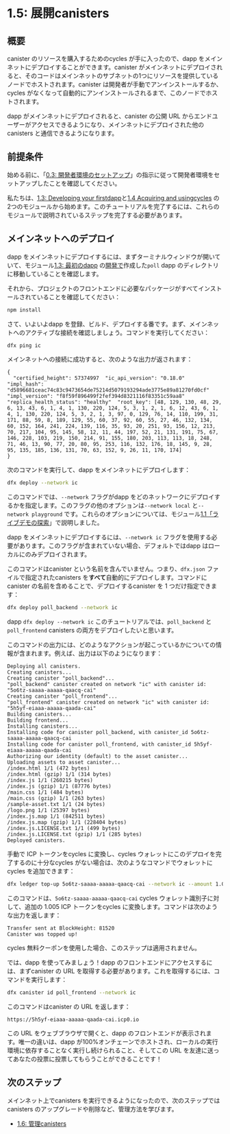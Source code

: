# 1.5: 展開canisters

## 概要

canister のリソースを購入するためのcycles が手に入ったので、dapp をメインネットにデプロイすることができます。canister がメインネットにデプロイされると、そのコードはメインネットのサブネットの1つにリソースを提供しているノードでホストされます。canister は開発者が手動でアンインストールするか、cycles がなくなって自動的にアンインストールされるまで、このノードでホストされます。

dapp がメインネットにデプロイされると、canister の公開 URL からエンドユーザーがアクセスできるようになり、メインネットにデプロイされた他のcanisters と通信できるようになります。

## 前提条件

始める前に、「[0.3: 開発者環境のセットアップ](../level-0/03-dev-env.md)」の指示に従って開発者環境をセットアップしたことを確認してください。

私たちは、[1.3: Developing your firstdapp](1.3-first-dapp.md)と[1.4 Acquiring and usingcycles](1.4-using-cycles.md) の2つのモジュールから始めます。このチュートリアルを完了するには、これらのモジュールで説明されているステップを完了する必要があります。

## メインネットへのデプロイ

dapp をメインネットにデプロイするには、まずターミナルウィンドウが開いていて、モジュール[1.3: 最初のdapp](1.3-first-dapp.md) の[開発で](1.3-first-dapp.md)作成した`poll` dapp のディレクトリに移動していることを確認します。

それから、プロジェクトのフロントエンドに必要なパッケージがすべてインストールされていることを確認してください：

``` sh
npm install
```

さて、いよいよdapp を登録、ビルド、デプロイする番です。まず、メインネットへのアクティブな接続を確認しましょう。コマンドを実行してください：

``` sh
dfx ping ic
```

メインネットへの接続に成功すると、次のような出力が返されます：

    {
      "certified_height": 57374997  "ic_api_version": "0.18.0"  "impl_hash": "d5896681ceac74c83c9473654de75214d5079193294ade3775e89a81270fd0cf"  "impl_version": "f8f59f896499f2fef394d8321116f83351c59aa8"  "replica_health_status": "healthy"  "root_key": [48, 129, 130, 48, 29, 6, 13, 43, 6, 1, 4, 1, 130, 220, 124, 5, 3, 1, 2, 1, 6, 12, 43, 6, 1, 4, 1, 130, 220, 124, 5, 3, 2, 1, 3, 97, 0, 129, 76, 14, 110, 199, 31, 171, 88, 59, 8, 189, 129, 55, 60, 37, 92, 60, 55, 27, 46, 132, 134, 60, 152, 164, 241, 224, 139, 116, 35, 93, 20, 251, 93, 156, 12, 213, 70, 217, 104, 95, 145, 58, 12, 11, 44, 197, 52, 21, 131, 191, 75, 67, 146, 228, 103, 219, 150, 214, 91, 155, 180, 203, 113, 113, 18, 248, 71, 46, 13, 90, 77, 20, 80, 95, 253, 116, 132, 176, 18, 145, 9, 28, 95, 135, 185, 136, 131, 70, 63, 152, 9, 26, 11, 170, 174]
    }

次のコマンドを実行して、dapp をメインネットにデプロイします：

``` sh
dfx deploy --network ic
```

このコマンドでは、`--network` フラグがdapp をどのネットワークにデプロイするかを指定します。このフラグの他のオプションは`--network local` と`--network playground` です。これらのオプションについては、モジュール[1.1「ライブデモの探索](1.1-live-demo.md)」で説明しました。

dapp をメインネットにデプロイするには、`--network ic` フラグを使用する必要があります。このフラグが含まれていない場合、デフォルトではdapp はローカルにのみデプロイされます。

このコマンドはcanister という名前を含んでいません。つまり、`dfx.json` ファイルで指定されたcanisters を**すべて**自動的にデプロイします。コマンドにcanister の名前を含めることで、デプロイするcanister を 1 つだけ指定できます：

``` sh
dfx deploy poll_backend --network ic
```

dapp `dfx deploy --network ic` このチュートリアルでは、`poll_backend` と`poll_frontend` canisters の両方をデプロイしたいと思います。

このコマンドの出力には、どのようなアクションが起こっているかについての情報が含まれます。例えば、出力は以下のようになります：

    Deploying all canisters.
    Creating canisters...
    Creating canister "poll_backend"...
    "poll_backend" canister created on network "ic" with canister id: "5o6tz-saaaa-aaaaa-qaacq-cai"
    Creating canister "poll_frontend"...
    "poll_frontend" canister created on network "ic" with canister id: "5h5yf-eiaaa-aaaaa-qaada-cai"
    Building canisters...
    Building frontend...
    Installing canisters...
    Installing code for canister poll_backend, with canister_id 5o6tz-saaaa-aaaaa-qaacq-cai
    Installing code for canister poll_frontend, with canister_id 5h5yf-eiaaa-aaaaa-qaada-cai
    Authorizing our identity (default) to the asset canister...
    Uploading assets to asset canister...
    /index.html 1/1 (472 bytes)
    /index.html (gzip) 1/1 (314 bytes)
    /index.js 1/1 (260215 bytes)
    /index.js (gzip) 1/1 (87776 bytes)
    /main.css 1/1 (484 bytes)
    /main.css (gzip) 1/1 (263 bytes)
    /sample-asset.txt 1/1 (24 bytes)
    /logo.png 1/1 (25397 bytes)
    /index.js.map 1/1 (842511 bytes)
    /index.js.map (gzip) 1/1 (228404 bytes)
    /index.js.LICENSE.txt 1/1 (499 bytes)
    /index.js.LICENSE.txt (gzip) 1/1 (285 bytes)
    Deployed canisters.

手動で ICP トークンをcycles に変換し、cycles ウォレットにこのデプロイを完了するのに十分なcycles がない場合は、次のようなコマンドでウォレットにcycles を追加できます：

``` sh
dfx ledger top-up 5o6tz-saaaa-aaaaa-qaacq-cai --network ic --amount 1.005
```

このコマンドは、`5o6tz-saaaa-aaaaa-qaacq-cai` cycles ウォレット識別子に対して、追加の 1.005 ICP トークンをcycles に変換します。コマンドは次のような出力を返します：

    Transfer sent at BlockHeight: 81520
    Canister was topped up!

cycles 無料クーポンを使用した場合、このステップは適用されません。

では、dapp を使ってみましょう！dapp のフロントエンドにアクセスするには、まずcanister の URL を取得する必要があります。これを取得するには、コマンドを実行します：

``` sh
dfx canister id poll_frontend --network ic
```

このコマンドはcanister の URL を返します：

    https://5h5yf-eiaaa-aaaaa-qaada-cai.icp0.io

この URL をウェブブラウザで開くと、dapp のフロントエンドが表示されます。唯一の違いは、dapp が100%オンチェーンでホストされ、ローカルの実行環境に依存することなく実行し続けられること、そしてこの URL を友達に送ってあなたの投票に投票してもらうことができることです！

## 次のステップ

メインネット上でcanisters を実行できるようになったので、次のステップではcanisters のアップグレードや削除など、管理方法を学びます。

- [1.6: 管理canisters](1.6-managing-canisters.md)

<!---
# 1.5: Deploying canisters

## Overview

Now that we have some cycles to pay for our canister's resources, we can deploy our dapp on the mainnet. When a canister is deployed to the mainnet, it's code will be hosted on a node that is providing resources to one of the mainnet's subnets. The canister will be hosted on this node until it is manually uninstalled by the developer, or until it runs out of cycles and is uninstalled automatically. 

Once a dapp is deployed on the mainnet, it can be accessed from the canister's public URL by end-users and can communicate with other canisters that are deployed on the mainnet. 

## Prerequisites

Before you start, verify that you have set up your developer environment according to the instructions in [0.3: Developer environment setup](../level-0/03-dev-env.md).

We will be building off of the previous two modules, [1.3: Developing your first dapp](1.3-first-dapp.md) and [1.4 Acquiring and using cycles](1.4-using-cycles.md). You will need to have followed along and completed the steps outlined in these modules to complete this tutorial. 

## Deploying to the mainnet

To deploy your dapp to the mainnet, first assure that your terminal window is open and you've navigated into the directory of your `poll` dapp that we created in module [1.3: Developing your first dapp](1.3-first-dapp.md).

Then, assure that all necessary packages are installed for our project's frontend with the command:

```sh
npm install
```

Now it's time to register, build, and deploy your dapp. First, let's check to make sure we have an active connection to the mainnet. Run the command:

```sh
dfx ping ic
```

A successful connection to the mainnet will return an output such as:

```
{
  "certified_height": 57374997  "ic_api_version": "0.18.0"  "impl_hash": "d5896681ceac74c83c9473654de75214d5079193294ade3775e89a81270fd0cf"  "impl_version": "f8f59f896499f2fef394d8321116f83351c59aa8"  "replica_health_status": "healthy"  "root_key": [48, 129, 130, 48, 29, 6, 13, 43, 6, 1, 4, 1, 130, 220, 124, 5, 3, 1, 2, 1, 6, 12, 43, 6, 1, 4, 1, 130, 220, 124, 5, 3, 2, 1, 3, 97, 0, 129, 76, 14, 110, 199, 31, 171, 88, 59, 8, 189, 129, 55, 60, 37, 92, 60, 55, 27, 46, 132, 134, 60, 152, 164, 241, 224, 139, 116, 35, 93, 20, 251, 93, 156, 12, 213, 70, 217, 104, 95, 145, 58, 12, 11, 44, 197, 52, 21, 131, 191, 75, 67, 146, 228, 103, 219, 150, 214, 91, 155, 180, 203, 113, 113, 18, 248, 71, 46, 13, 90, 77, 20, 80, 95, 253, 116, 132, 176, 18, 145, 9, 28, 95, 135, 185, 136, 131, 70, 63, 152, 9, 26, 11, 170, 174]
}
```


Now, we can deploy our dapp to the mainnet by running the following command:

```sh
dfx deploy --network ic
```

In this command, the `--network` flag specifies which network the dapp should be deployed on. Other options for this flag are `--network local` and `--network playground`. We covered these in module [1.1: exploring a live demo](1.1-live-demo.md).

Using the flag `--network ic` is required to deploy your dapp on the mainnet. If this flag is not included, your dapp will be only be deployed locally by default. 

This command doesn't include a canister name, meaning it will automatically deploy **all** canisters that are specified in the `dfx.json` file. You can specify a single canister to be deployed by including the canister's name in the command, such as:

```sh
dfx deploy poll_backend --network ic
```

We want to deploy both the `poll_backend` and `poll_frontend` canisters since they work together to create our poll dapp, so the `dfx deploy --network ic` command should be used for this tutorial. 

The output of this command will include information about what actions are happening. For example, the output should resemble the following:

```
Deploying all canisters.
Creating canisters...
Creating canister "poll_backend"...
"poll_backend" canister created on network "ic" with canister id: "5o6tz-saaaa-aaaaa-qaacq-cai"
Creating canister "poll_frontend"...
"poll_frontend" canister created on network "ic" with canister id: "5h5yf-eiaaa-aaaaa-qaada-cai"
Building canisters...
Building frontend...
Installing canisters...
Installing code for canister poll_backend, with canister_id 5o6tz-saaaa-aaaaa-qaacq-cai
Installing code for canister poll_frontend, with canister_id 5h5yf-eiaaa-aaaaa-qaada-cai
Authorizing our identity (default) to the asset canister...
Uploading assets to asset canister...
/index.html 1/1 (472 bytes)
/index.html (gzip) 1/1 (314 bytes)
/index.js 1/1 (260215 bytes)
/index.js (gzip) 1/1 (87776 bytes)
/main.css 1/1 (484 bytes)
/main.css (gzip) 1/1 (263 bytes)
/sample-asset.txt 1/1 (24 bytes)
/logo.png 1/1 (25397 bytes)
/index.js.map 1/1 (842511 bytes)
/index.js.map (gzip) 1/1 (228404 bytes)
/index.js.LICENSE.txt 1/1 (499 bytes)
/index.js.LICENSE.txt (gzip) 1/1 (285 bytes)
Deployed canisters.
```

If you manually converted ICP tokens into cycles, and your cycles wallet doesn't contain enough cycles to complete this deployment, you can add more cycles to your wallet with a command such as:

```sh
dfx ledger top-up 5o6tz-saaaa-aaaaa-qaacq-cai --network ic --amount 1.005
```

This command converts an additional 1.005 ICP tokens to cycles for the `5o6tz-saaaa-aaaaa-qaacq-cai` cycles wallet identifier. The command will return output such as:

```
Transfer sent at BlockHeight: 81520
Canister was topped up!
```

If you used the free cycles coupon, this step is not applicable. 

Now, let's use our dapp! To access the dapp's frontend, first we need to get the canister's URL. To get this, run the command:

```sh
dfx canister id poll_frontend --network ic
```

This command will return the canister's URL, which should look like this:

```
https://5h5yf-eiaaa-aaaaa-qaada-cai.icp0.io
```

If you open this URL in your web browser, you will see the same poll dapp frontend that you saw when you deployed it locally. The only difference is that now your dapp is hosted 100% on-chain, does not rely on your local execution environment to keep running, and you can send this URL to your friends and get them to vote on your poll!

## Next steps

Now that we have canisters running on the mainnet, the next steps are to learn how we can manage these canisters, such as how to upgrade them or delete them. 

- [1.6: Managing canisters](1.6-managing-canisters.md)
-->
